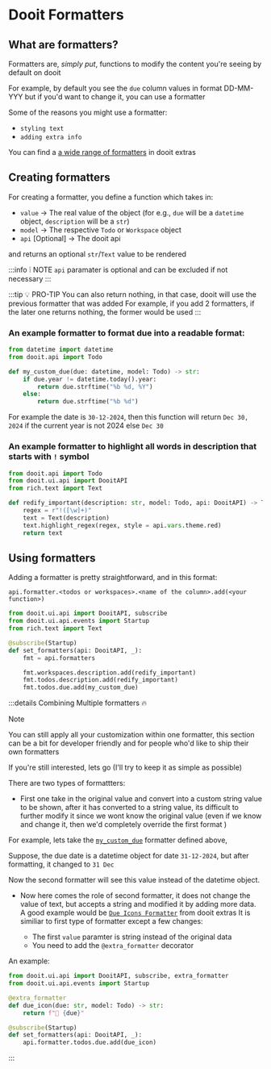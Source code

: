 # Dooit Formatters

## What are formatters?

Formatters are, _simply put_, functions to modify the content you're seeing by default on dooit

For example, by default you see the `due` column values in format DD-MM-YYY but if you'd want to change it, you can use a formatter

Some of the reasons you might use a formatter:

- `styling text`
- `adding extra info`

You can find a [a wide range of formatters](https://dooit-org.github.io/dooit-extras/formatters/description.html) in dooit extras

## Creating formatters

For creating a formatter, you define a function which takes in:

- `value` -> The real value of the object (for e.g., `due` will be a `datetime` object, `description` will be a `str`)
- `model` -> The respective `Todo` or `Workspace` object
- `api` [Optional] -> The dooit api 

and returns an optional `str`/`Text` value to be rendered

:::info :grey_exclamation: NOTE
`api` paramater is optional and can be excluded if not necessary
:::

:::tip :bulb: PRO-TIP
You can also return nothing, in that case, dooit will use the previous formatter that was added
For example, if you add 2 formatters, if the later one returns nothing, the former would be used
:::

### An example formatter to format due into a readable format:

```python
from datetime import datetime
from dooit.api import Todo

def my_custom_due(due: datetime, model: Todo) -> str:
    if due.year != datetime.today().year:
        return due.strftime("%b %d, %Y")
    else:
        return due.strftime("%b %d")
```

For example the date is `30-12-2024`, then this function will return `Dec 30, 2024` if the current year is not 2024 else `Dec 30`

### An example formatter to highlight all words in description that starts with `!` symbol

```python
from dooit.api import Todo
from dooit.ui.api import DooitAPI
from rich.text import Text

def redify_important(description: str, model: Todo, api: DooitAPI) -> Text:
    regex = r"!([\w]+)"
    text = Text(description)
    text.highlight_regex(regex, style = api.vars.theme.red)
    return text
```

## Using formatters

Adding a formatter is pretty straightforward, and in this format:

`api.formatter.<todos or workspaces>.<name of the column>.add(<your function>)`


```py
from dooit.ui.api import DooitAPI, subscribe
from dooit.ui.api.events import Startup
from rich.text import Text

@subscribe(Startup)
def set_formatters(api: DooitAPI, _):
    fmt = api.formatters

    fmt.workspaces.description.add(redify_important)
    fmt.todos.description.add(redify_important)
    fmt.todos.due.add(my_custom_due)
```

:::details Combining Multiple formatters :fire:

> [!NOTE]
> You can still apply all your customization within one formatter, this section can be a bit for developer friendly and for people who'd like to ship their own formatters
>
> If you're still interested, lets go (I'll try to keep it as simple as possible)

There are two types of formattters:

- First one take in the original value and convert into a custom string value to be shown, after it has converted to a string value, its difficult to further modify it since we wont know the original value (even if we know and change it, then we'd completely override the first format )

For example, lets take the [`my_custom_due`](#an-example-formatter-to-format-due-into-a-readable-format) formatter defined above,

Suppose, the due date is a datetime object for date `31-12-2024`, but after formatting, it changed to `31 Dec`

Now the second formatter will see this value instead of the datetime object.

- Now here comes the role of second formatter, it does not change the value of text, but accepts a string and modified it by adding more data. \
A good example would be [`Due Icons Formatter`](https://dooit-org.github.io/dooit-extras/formatters/due.html#due-icon) from dooit extras
It is similiar to first type of formatter except a few changes:

   - The first `value` paramter is string instead of the original data
   - You need to add the `@extra_formatter` decorator

An example:

```py
from dooit.ui.api import DooitAPI, subscribe, extra_formatter
from dooit.ui.api.events import Startup

@extra_formatter
def due_icon(due: str, model: Todo) -> str:
    return f"📅 {due}"

@subscribe(Startup)
def set_formatters(api: DooitAPI, _):
    api.formatter.todos.due.add(due_icon)
```
:::
